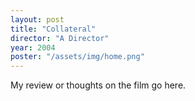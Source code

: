 ```yaml
---
layout: post
title: "Collateral"
director: "A Director"
year: 2004
poster: "/assets/img/home.png"
---
```


My review or thoughts on the film go here.
